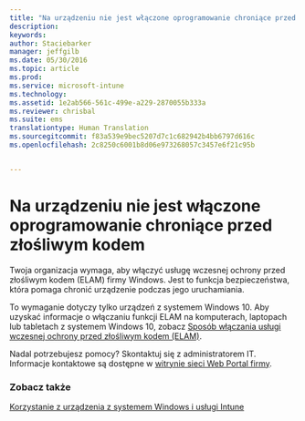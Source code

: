 ```yaml
---
title: "Na urządzeniu nie jest włączone oprogramowanie chroniące przed złośliwym kodem | Microsoft Intune"
description: 
keywords: 
author: Staciebarker
manager: jeffgilb
ms.date: 05/30/2016
ms.topic: article
ms.prod: 
ms.service: microsoft-intune
ms.technology: 
ms.assetid: 1e2ab566-561c-499e-a229-2870055b333a
ms.reviewer: chrisbal
ms.suite: ems
translationtype: Human Translation
ms.sourcegitcommit: f83a539e9bec5207d7c1c682942b4bb6797d616c
ms.openlocfilehash: 2c8250c6001b8d06e973268057c3457e6f21c95b


---
```



# Na urządzeniu nie jest włączone oprogramowanie chroniące przed złośliwym kodem

Twoja organizacja wymaga, aby włączyć usługę wczesnej ochrony przed złośliwym kodem (ELAM) firmy Windows. Jest to funkcja bezpieczeństwa, która pomaga chronić urządzenie podczas jego uruchamiania. 

To wymaganie dotyczy tylko urządzeń z systemem Windows 10. Aby uzyskać informacje o włączaniu funkcji ELAM na komputerach, laptopach lub tabletach z systemem Windows 10, zobacz [Sposób włączania usługi wczesnej ochrony przed złośliwym kodem (ELAM)](https://gallery.technet.microsoft.com/How-to-turn-on-Early-84552ec5).

Nadal potrzebujesz pomocy? Skontaktuj się z administratorem IT. Informacje kontaktowe są dostępne w [witrynie sieci Web Portal firmy](http://portal.manage.microsoft.com).

### Zobacz także
[Korzystanie z urządzenia z systemem Windows i usługi Intune](using-your-windows-device-with-intune.md)


<!--HONumber=Jun16_HO4-->


